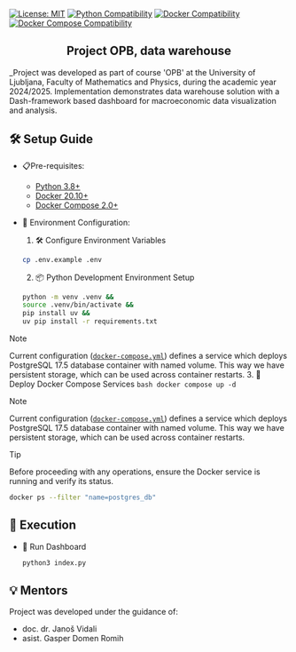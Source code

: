 [![License: MIT](https://img.shields.io/badge/License-MIT-yellow.svg)](https://opensource.org/licenses/MIT)
[![Python Compatibility](https://img.shields.io/badge/Python-3.8%2B-blue)](https://www.python.org/)
[![Docker Compatibility](https://img.shields.io/badge/Docker-20.10%2B-0db7ed)](https://docs.docker.com)
[![Docker Compose Compatibility](https://img.shields.io/badge/Docker_Compose-2.0%2B-1ad1b9)](https://docs.docker.com/compose)

<div align="center">
<h2> Project OPB, data warehouse</h2>
</div>

_Project was developed as part of course 'OPB' at the 
University of Ljubljana, Faculty of Mathematics and Physics, during the 
academic year 2024/2025. Implementation demonstrates data warehouse 
solution with a Dash-framework based dashboard for macroeconomic data visualization 
and analysis.

## 🛠️ Setup Guide

- 📋Pre-requisites:
    - [Python 3.8+](https://www.python.org/downloads/)
    - [Docker 20.10+](https://docs.docker.com/get-docker/)
    - [Docker Compose 2.0+](https://docs.docker.com/compose/install/)

- 🔧 Environment Configuration:
    
    1. 🛠 Configure Environment Variables
    ```bash
    cp .env.example .env
    ```
    2. 📦 Python Development Environment Setup
    ```bash
    python -m venv .venv && 
    source .venv/bin/activate && 
    pip install uv && 
    uv pip install -r requirements.txt
    ```
>[!NOTE]
> Current configuration ([`docker-compose.yml`](./docker-compose.yml)) defines
a service which deploys PostgreSQL 17.5 database container with named volume. 
This way we have persistent storage, which can be used 
across container restarts.
    3. 🐳 Deploy Docker Compose Services
    ```bash
    docker compose up -d
    ```

>[!NOTE]
> Current configuration ([`docker-compose.yml`](./docker-compose.yml)) defines
a service which deploys PostgreSQL 17.5 database container with named volume. 
This way we have persistent storage, which can be used 
across container restarts.

> [!TIP]
> Before proceeding with any operations, ensure the Docker service is running
> and verify its status.
> 
> ```bash
> docker ps --filter "name=postgres_db"
> ``````

## 💨 Execution

- 🚀 Run Dashboard
    ```bash
    python3 index.py
    ```

## 💡 Mentors
Project was developed under the guidance of:
- doc. dr. Janoš Vidali
- asist. Gasper Domen Romih
